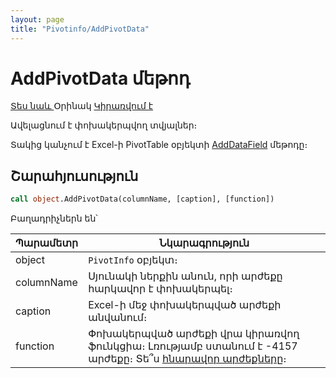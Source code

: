 ```yaml
---
layout: page
title: "Pivotinfo/AddPivotData"
---
```

    
# AddPivotData մեթոդ

[Տես նաև ](../PivotInfo.md) Օրինակ [Կիրառվում է](../PivotInfo.md)

Ավելացնում է փոխակերպվող տվյալներ։

Տակից կանչում է Excel-ի PivotTable օբյեկտի [AddDataField](https://docs.microsoft.com/en-us/office/vba/api/excel.pivottable.adddatafield) մեթոդը։

## Շարահյուսություն

```vb
call object.AddPivotData(columnName, [caption], [function])
```

Բաղադրիչներն են՝

| Պարամետր | Նկարագրություն |
|--|--|
| object | `PivotInfo` օբյեկտ։ |
| columnName | Սյունակի ներքին անուն, որի արժեքը հարկավոր է փոխակերպել։ |
| caption | Excel-ի մեջ փոխակերպված արժեքի անվանում։  |
| function | Փոխակերպված արժեքի վրա կիրառվող ֆունկցիա։ Լռությամբ ստանում է -4157 արժեքը։ Տե՞ս [հնարավոր արժեքները](https://docs.microsoft.com/en-us/office/vba/api/excel.xlconsolidationfunction)։ |
